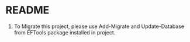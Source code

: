 # README #

1. To Migrate this project, please use Add-Migrate and Update-Database from EFTools package installed in project.